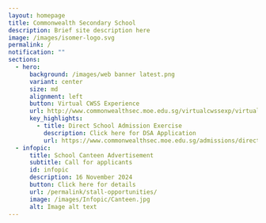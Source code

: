 ```yaml
---
layout: homepage
title: Commonwealth Secondary School
description: Brief site description here
image: /images/isomer-logo.svg
permalink: /
notification: ""
sections:
  - hero:
      background: /images/web banner latest.png
      variant: center
      size: md
      alignment: left
      button: Virtual CWSS Experience
      url: http://www.commonwealthsec.moe.edu.sg/virtualcwssexp/virtual-tour/
      key_highlights:
        - title: Direct School Admission Exercise
          description: Click here for DSA Application
          url: https://www.commonwealthsec.moe.edu.sg/admissions/direct-school-admission/
  - infopic:
      title: School Canteen Advertisement
      subtitle: Call for applicants
      id: infopic
      description: 16 November 2024
      button: Click here for details
      url: /permalink/stall-opportunities/
      image: /images/Infopic/Canteen.jpg
      alt: Image alt text
---
```

